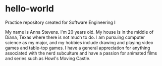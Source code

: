 # hello-world
Practice repository created for Software Engineering I

My name is Anna Stevens. I'm 20 years old. My house is in the middle of Diana, Texas where there is not much to do.
I am pursuing computer science as my major, and my hobbies include drawing and playing video games and table-top games.
I have a general appreciation for anything associated with the nerd subculture and have a passion for animated films and series such as Howl's Moving Castle.
